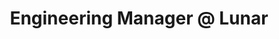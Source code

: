 ---
i: ivan_paulovich

name: Ivan Paulovich
title: Engineering Manager @ Lunar
about: 
location: Stockholm, Sweden
specialities:
    - 
    - 
tech-stack: 

linkedin: https://www.linkedin.com/in/ivanpaulovich/
twitter: 
website: 
---